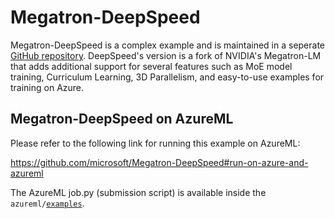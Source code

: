 # Megatron-DeepSpeed

Megatron-DeepSpeed is a complex example and is maintained in a seperate [GitHub repository](https://github.com/microsoft/Megatron-DeepSpeed). DeepSpeed's version is a fork of NVIDIA's Megatron-LM that adds additional support for several features such as MoE model training, Curriculum Learning, 3D Parallelism, and easy-to-use examples for training on Azure.


## Megatron-DeepSpeed on AzureML

Please refer to the following link for running this example on AzureML:

https://github.com/microsoft/Megatron-DeepSpeed#run-on-azure-and-azureml

The AzureML job.py (submission script) is available inside the ```azureml/```[```examples```](https://github.com/microsoft/Megatron-DeepSpeed/tree/main/examples).
